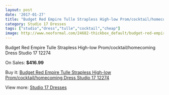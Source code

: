 ```yaml
---
layout: post
date: '2017-01-27'
title: "Budget Red Empire Tulle Strapless High-low Prom/cocktail/homecoming Dress Studio 17 12274"
category: Studio 17 Dresses
tags: ["studio","dress","tulle","cocktail","cheap"]
image: http://www.neoformal.com/24682-thickbox_default/budget-red-empire-tulle-strapless-high-low-prom-cocktail-homecoming-dress-studio-17-12274.jpg
---
```

Budget Red Empire Tulle Strapless High-low Prom/cocktail/homecoming Dress Studio 17 12274

On Sales: **$416.99**
<a href="https://www.neoformal.com/en/studio-17-dresses/8395-budget-red-empire-tulle-strapless-high-low-prom-cocktail-homecoming-dress-studio-17-12274.html"><amp-img layout="responsive" width="600" height="600" src="//www.neoformal.com/24682-thickbox_default/budget-red-empire-tulle-strapless-high-low-prom-cocktail-homecoming-dress-studio-17-12274.jpg" alt="Budget Red Empire Tulle Strapless High-low Prom/cocktail/homecoming Dress Studio 17 12274 0" /></a>
<a href="https://www.neoformal.com/en/studio-17-dresses/8395-budget-red-empire-tulle-strapless-high-low-prom-cocktail-homecoming-dress-studio-17-12274.html"><amp-img layout="responsive" width="600" height="600" src="//www.neoformal.com/24683-thickbox_default/budget-red-empire-tulle-strapless-high-low-prom-cocktail-homecoming-dress-studio-17-12274.jpg" alt="Budget Red Empire Tulle Strapless High-low Prom/cocktail/homecoming Dress Studio 17 12274 1" /></a>

Buy it: [Budget Red Empire Tulle Strapless High-low Prom/cocktail/homecoming Dress Studio 17 12274](https://www.neoformal.com/en/studio-17-dresses/8395-budget-red-empire-tulle-strapless-high-low-prom-cocktail-homecoming-dress-studio-17-12274.html "Budget Red Empire Tulle Strapless High-low Prom/cocktail/homecoming Dress Studio 17 12274")

View more: [Studio 17 Dresses](https://www.neoformal.com/en/29-studio-17-dresses "Studio 17 Dresses")